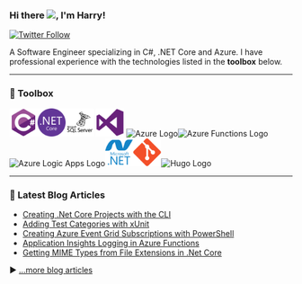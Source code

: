 ### Hi there <img src="https://raw.githubusercontent.com/MartinHeinz/MartinHeinz/master/wave.gif" width="30px">, I'm Harry!

 [![Twitter Follow](https://img.shields.io/twitter/follow/hbellamy?label=People%20following%20me%20on%20Twitter&style=social)](https://twitter.com/intent/follow?screen_name=hbellamy)

A Software Engineer specializing in C#, .NET Core and Azure. I have professional experience with the technologies listed in the **toolbox** below.

---

### 🧰 Toolbox

<img src="https://github.com/devicons/devicon/blob/master/icons/csharp/csharp-original.svg" Title="C#" alt="C# Logo" width="50" height="50"/><img src="https://github.com/devicons/devicon/blob/master/icons/dotnetcore/dotnetcore-original.svg" Title=".Net Core" alt=" Logo" width="50" height="50"/><img src="https://github.com/devicons/devicon/blob/master/icons/microsoftsqlserver/microsoftsqlserver-plain-wordmark.svg" Title="SQL Server" alt="SQL Server Logo" width="50" height="50"/> <img src="https://github.com/devicons/devicon/blob/master/icons/visualstudio/visualstudio-plain.svg" Title="Visual Studio" alt="Visual Studio Logo" width="50" height="50"/>
<img src="https://cdn.worldvectorlogo.com/logos/azure-1.svg" Title="Azure" alt="Azure Logo" width="50" height="50"/><img src="http://code.benco.io/icon-collection/azure-icons/Function-Apps.svg" Title="Azure Functions" alt="Azure Functions Logo" width="50" height="50"/><img src="http://code.benco.io/icon-collection/azure-icons/Logic-Apps.svg" title="Azure Logic Apps" alt="Azure Logic Apps Logo" width="50" height="50"/><img src="https://github.com/devicons/devicon/blob/master/icons/dot-net/dot-net-plain-wordmark.svg" Title=".Net Framework" alt=".NET Logo" width="50" height="50"/><img src="https://github.com/devicons/devicon/blob/master/icons/git/git-original.svg" Title="Git" alt="Git Logo" width="50" height="50"/><img src="https://upload.wikimedia.org/wikipedia/commons/a/af/Logo_of_Hugo_the_static_website_generator.svg" Title="Hugo" alt="Hugo Logo" width="50" height="50"/>

---

### 📘 Latest Blog Articles

<!-- BLOG-POST-LIST:START -->
- [Creating .Net Core Projects with the CLI](https://harrybellamy.com/posts/creating-dotnet-core-projects-with-the-command-line/)
- [Adding Test Categories with xUnit](https://harrybellamy.com/posts/adding-test-categories-with-xunit/)
- [Creating Azure Event Grid Subscriptions with PowerShell](https://harrybellamy.com/posts/creating-event-grid-subscriptions-with-powershell/)
- [Application Insights Logging in Azure Functions](https://harrybellamy.com/posts/application-insights-logging-in-azure-functions/)
- [Getting MIME Types from File Extensions in .Net Core](https://harrybellamy.com/posts/getting-mime-types-from-file-extensions-in-net-core/)
<!-- BLOG-POST-LIST:END -->

▶ [...more blog articles](https://harrybellamy.com)
